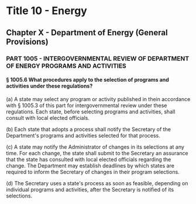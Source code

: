 
# Title 10 - Energy
## Chapter X - Department of Energy (General Provisions)
### PART 1005 - INTERGOVERNMENTAL REVIEW OF DEPARTMENT OF ENERGY PROGRAMS AND ACTIVITIES
#### § 1005.6 What procedures apply to the selection of programs and activities under these regulations?

(a) A state may select any program or activity published in thein accordance with § 1005.3 of this part for intergovernmental review under these regulations. Each state, before selecting programs and activities, shall consult with local elected officials.

(b) Each state that adopts a process shall notify the Secretary of the Department's programs and activities selected for that process.

(c) A state may notify the Administrator of changes in its selections at any time. For each change, the state shall submit to the Secretary an assurance that the state has consulted with local elected officials regarding the change. The Department may establish deadlines by which states are required to inform the Secretary of changes in their program selections.

(d) The Secretary uses a state's process as soon as feasible, depending on individual programs and activities, after the Secretary is notified of its selections.
